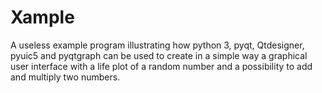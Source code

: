 # Xample
A useless example program illustrating how python 3, pyqt, Qtdesigner, pyuic5 and pyqtgraph can be used to create in a simple way a graphical user interface with a life plot of a random number and a possibility to add and multiply two numbers.
